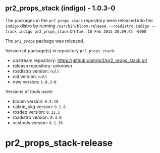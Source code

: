 ## pr2_props_stack (indigo) - 1.0.3-0

The packages in the `pr2_props_stack` repository were released into the `indigo` distro by running `/usr/bin/bloom-release --rosdistro indigo --track indigo pr2_props_stack` on `Tue, 10 Feb 2015 20:09:43 -0000`

The `pr2_props` package was released.

Version of package(s) in repository `pr2_props_stack`:
- upstream repository: https://github.com/pr2/pr2_props_stack.git
- release repository: unknown
- rosdistro version: `null`
- old version: `null`
- new version: `1.0.3-0`

Versions of tools used:
- bloom version: `0.5.18`
- catkin_pkg version: `0.2.6`
- rosdep version: `0.11.1`
- rosdistro version: `0.4.0`
- vcstools version: `0.1.36`


# pr2_props_stack-release
